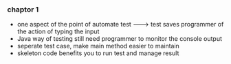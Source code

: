 ### chaptor 1
- one aspect of the point of automate test ---> test saves programmer of the action of typing the input
- Java way of testing still need programmer to monitor the console output
- seperate test case, make main method easier to maintain
- skeleton code benefits you to run test and manage result